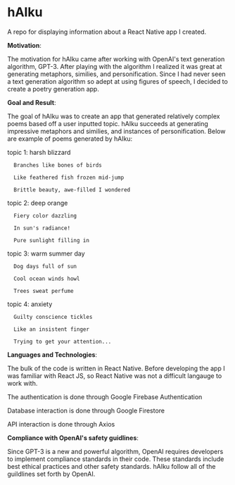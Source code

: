 # hAIku
A repo for displaying information about a React Native app I created.

**Motivation**:

The motivation for hAIku came after working with OpenAI's text generation algorithm, GPT-3. After playing with the algorithm I realized it was great at generating metaphors, similies, and personification. Since I had never seen a text generation algorithm so adept at using figures of speech, I decided to create a poetry generation app.

**Goal and Result**:

The goal of hAIku was to create an app that generated relatively complex poems based off a user inputted topic. hAIku succeeds at generating impressive metaphors and similies, and instances of personification. Below are example of poems generated by hAIku:

topic 1: harsh blizzard



      Branches like bones of birds 

      Like feathered fish frozen mid-jump 
      
      Brittle beauty, awe-filled I wondered
      
      
topic 2: deep orange


      Fiery color dazzling
      
      In sun's radiance!
      
      Pure sunlight filling in
      
      
topic 3: warm summer day


      Dog days full of sun
      
      Cool ocean winds howl
      
      Trees sweat perfume
      
      
topic 4: anxiety

      Guilty conscience tickles
      
      Like an insistent finger
      
      Trying to get your attention...
      
      
**Languages and Technologies**:

The bulk of the code is written in React Native. Before developing the app I was familiar with React JS, so React Native was not a difficult langauge to work with.


The authentication is done through Google Firebase Authentication


Database interaction is done through Google Firestore


API interaction is done through Axios


**Compliance with OpenAI's safety guidlines**:

Since GPT-3 is a new and powerful algorithm, OpenAI requires developers to implement compliance standards in their code. These standards include best ethical practices and other safety standards. hAIku follow all of the guildlines set forth by OpenAI.


